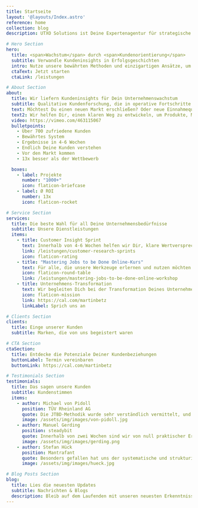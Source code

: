 ```yaml
---
title: Startseite
layout: '@layouts/Index.astro'
reference: home
collection: blog
description: UTXO Solutions ist Deine Expertenagentur für strategische Kundenforschung. Wir unterstützen Unternehmen dabei, tiefgehende Kundeninsights zu gewinnen und daraus herausragende Produkte zu entwickeln, die den Markt erobern.

# Hero Section
hero:
  title: <span>Wachstum</span> durch <span>Kundenorientierung</span>
  subtitle: Verwandle Kundeninsights in Erfolgsgeschichten
  intro: Nutze unsere bewährten Methoden und einzigartigen Ansätze, um Deine Produkte und Dienstleistungen perfekt auf die Bedürfnisse Deiner Kunden abzustimmen.
  ctaText: Jetzt starten
  ctaLink: /leistungen

# About Section
about:
  title: Wir liefern Kundeninsights für Dein Unternehmenswachstum
  subtitle: Qualitative Kundenforschung, die in operative Fortschritte umgesetzt wird
  text: Möchtest Du einen neuen Markt erschließen? Oder neue Einnahmequellen erkunden? Sorgst Du dich, dass die Investitionen in die Produktentwicklung sich nicht auszahlen? Möchtest Du das Risiko eines fehlenden Produkt-Markt-Fits reduzieren? Dann sind wir für Dich da!
  text2: Wir helfen Dir, einen klaren Weg zu entwickeln, um Produkte, Marketing und Vertrieb zu gestalten, die Deine Kunden lieben werden
  video: https://vimeo.com/463115067
  bulletpoints:
    - Über 700 zufriedene Kunden
    - Bewährtes System
    - Ergebnisse in 4-6 Wochen
    - Endlich Deine Kunden verstehen
    - Vor den Markt kommen
    - 13x besser als der Wettbewerb

  boxes:
    - label: Projekte
      number: "1000+"
      icon: flaticon-briefcase
    - label: Ø ROI
      number: 13x
      icon: flaticon-rocket

# Service Section
services:
  title: Die beste Wahl für all Deine Unternehmensbedürfnisse
  subtitle: Unsere Dienstleistungen
  items:
    - title: Customer Insight Sprint
      text: Innerhalb von 4-6 Wochen helfen wir Dir, klare Wertversprechen für Produkt, Marketing und Vertrieb zu entwickeln - alles basierend auf Kundeninsights.
      link: /leistungen/customer-research-sprints
      icon: flaticon-rating
    - title: "Mastering Jobs to be Done Online-Kurs"
      text: Für alle, die unsere Werkzeuge erlernen und nutzen möchten. Besonders nützlich für Personen im Marketing, in der Produktentwicklung und im Innovationsmanagement. Wir vermitteln Dir alles, was Du wissen musst.
      icon: flaticon-round-table
      link: /leistungen/mastering-jobs-to-be-done-online-workshop
    - title: Unternehmens-Transformation
      text: Wir begleiten Dich bei der Transformation Deines Unternehmens und helfen Dir, kundenorientierte Strukturen zu etablieren.
      icon: flaticon-mission
      link: https://cal.com/martinbetz
      linkLabel: Sprich uns an

# Clients Section
clients:
  title: Einge unserer Kunden
  subtitle: Marken, die von uns begeistert waren

# CTA Section
ctaSection:
  title: Entdecke die Potenziale Deiner Kundenbeziehungen
  buttonLabel: Termin vereinbaren
  buttonLink: https://cal.com/martinbetz

# Testimonials Section
testimonials:
  title: Das sagen unsere Kunden
  subtitle: Kundenstimmen
  items:
    - author: Michael von Pidoll
      position: TÜV Rheinland AG
      quote: Die JTBD-Methodik wurde sehr verständlich vermittelt, und die Interviews wurden professionell durchgeführt. Das Projekt bietet uns die Möglichkeit, unsere Kunden gezielter mit neuen Serviceangeboten anzusprechen.
      image: /assets/img/images/von-pidoll.jpg
    - author: Manuel Gerding
      position: steadybit
      quote: Innerhalb von zwei Wochen sind wir von null praktischer Erfahrung mit JTBD zu einem einsatzfähigen kleinen Forschungsteam gewechselt, das JTBD künftig selbstständig nutzen kann! Uneingeschränkte 110% Empfehlung.
      image: /assets/img/images/gerding.png
    - author: Stefan Hück
      position: Mantrafant
      quote: Besonders gefallen hat uns der systematische und strukturierte Ansatz, durch den wir in nur zwei Tagen (6 Interviews) mehr relevante Informationen über unser Produkt und unsere Kunden im JTBD-Interview-Sprint erfahren haben als in den letzten drei Jahren. Nach weniger als einer Woche konnten wir die Effektivität unserer Werbekampagne mit den Ergebnissen direkt verdreifachen. Wir haben nicht nur unser Marketing und unseren Vertrieb verbessert, sondern auch ein besseres Produkt entwickelt.
      image: /assets/img/images/hueck.jpg

# Blog Posts Section
blog:
  title: Lies die neuesten Updates
  subtitle: Nachrichten & Blogs
  description: Bleib auf dem Laufenden mit unseren neuesten Erkenntnissen, Tipps und Best Practices in den Bereichen Marktforschung, Kundenorientierung und Unternehmenswachstum.
---
```

